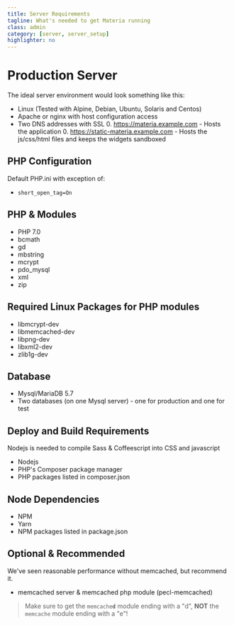 ```yaml
---
title: Server Requirements
tagline: What's needed to get Materia running
class: admin
category: [server, server_setup]
highlighter: no
---
```

# Production Server

The ideal server environment would look something like this:

* Linux (Tested with Alpine, Debian, Ubuntu, Solaris and Centos)
* Apache or nginx with host configuration access
* Two DNS addresses with SSL
  0. https://materia.example.com - Hosts the application
  0. https://static-materia.example.com - Hosts the js/css/html files and keeps the widgets sandboxed

## PHP Configuration
Default PHP.ini with exception of:

* `short_open_tag=On`

## PHP & Modules
* PHP 7.0
* bcmath
* gd
* mbstring
* mcrypt
* pdo_mysql
* xml
* zip

## Required Linux Packages for PHP modules
* libmcrypt-dev
* libmemcached-dev
* libpng-dev
* libxml2-dev
* zlib1g-dev

## Database
* Mysql/MariaDB 5.7
* Two databases (on one Mysql server) - one for production and one for test

## Deploy and Build Requirements
Nodejs is needed to compile Sass & Coffeescript into CSS and javascript

* Nodejs
* PHP's Composer package manager
* PHP packages listed in composer.json

## Node Dependencies
* NPM
* Yarn
* NPM packages listed in package.json

## Optional & Recommended

We've seen reasonable performance without memcached, but recommend it.

* memcached server & memcached php module (pecl-memcached)

> Make sure to get the <code>memcache<b>d</b></code> module ending with a &quot;d&quot;, <b>NOT</b> the <code>memcache</code> module ending with a &quot;e&quot;!

